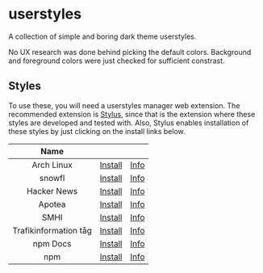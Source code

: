 # userstyles

A collection of simple and boring dark theme userstyles.

No UX research was done behind picking the default colors. Background and
foreground colors were just checked for sufficient constrast.

## Styles

To use these, you will need a userstyles manager web extension. The recommended
extension is [Stylus](https://github.com/openstyles/stylus), since that is the
extension where these styles are developed and tested with. Also, Stylus enables
installation of these styles by just clicking on the install links below.

|         Name          |                                                                                                                   |                               |
| :-------------------: | :---------------------------------------------------------------------------------------------------------------: | :---------------------------: |
|      Arch Linux       |             [Install](https://github.com/aruncveli/userstyles/raw/main/archlinux/archlinux.user.styl)             |       [Info](archlinux)       |
|        snowfl         |                [Install](https://github.com/aruncveli/userstyles/raw/main/snowfl/snowfl.user.styl)                |        [Info](snowfl)         |
|      Hacker News      |            [Install](https://github.com/aruncveli/userstyles/raw/main/hackernews/hackernews.user.styl)            |      [Info](hackernews)       |
|        Apotea         |                [Install](https://github.com/aruncveli/userstyles/raw/main/apotea/apotea.user.styl)                |        [Info](apotea)         |
|         SMHI          |                  [Install](https://github.com/aruncveli/userstyles/raw/main/smhi/smhi.user.styl)                  |         [Info](smhi)          |
| Trafikinformation tåg | [Install](https://github.com/aruncveli/userstyles/raw/main/trafikinformation-tåg/trafikinformation-tåg.user.styl) | [Info](trafikinformation-tåg) |
|       npm Docs        |              [Install](https://github.com/aruncveli/userstyles/raw/main/npm-docs/npm-docs.user.styl)              |       [Info](npm-docs)        |
|          npm          |                   [Install](https://github.com/aruncveli/userstyles/raw/main/npm/npm.user.styl)                   |          [Info](npm)          |
